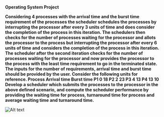 **Operating System Project**


**Considering 4 processes with the arrival time and the burst time requirement of the processes the scheduler schedules the processes by interrupting the processor after every 3 units of time and does consider the completion of the process in this iteration. The schedulers then checks for the number of processes waiting for the processor and allots the processor to the process but interrupting the processor after every 6 units of time and considers the completion of the process in this iteration. The scheduler after the second iteration checks for the number of processes waiting for the processor and now provides the processor to the process with the least time requirement to go in the terminated state. The inputs for the number of requirements, arrival time and burst time should be provided by the user. Consider the following units for reference. Process Arrival time Burst time P1 0 18 P2 2 23 P3 4 13 P4 13 10 Develop a scheduler which submits the processes to the processor in the above defined scenario, and compute the scheduler performance by providing the waiting time for process, turnaround time for process and average waiting time and turnaround time.**

![Alt text](relative/path/to/img.jpg?raw=true "Title")
